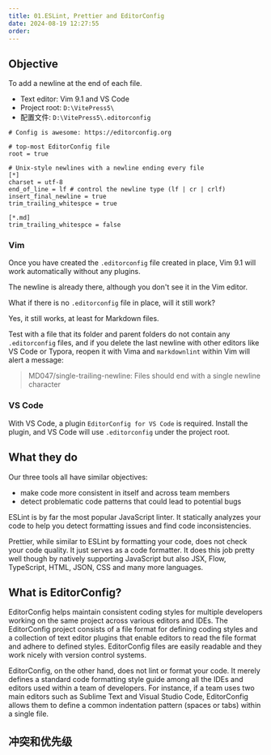 ```yaml
---
title: 01.ESLint, Prettier and EditorConfig
date: 2024-08-19 12:27:55
order: 
---
```

## Objective

To add a newline at the end of each file.

- Text editor: Vim 9.1 and VS Code
- Project root: `D:\VitePress5\`
- 配置文件: `D:\VitePress5\.editorconfig`

```editorconfig
# Config is awesome: https://editorconfig.org

# top-most EditorConfig file
root = true

# Unix-style newlines with a newline ending every file
[*]
charset = utf-8
end_of_line = lf # control the newline type (lf | cr | crlf)
insert_final_newline = true
trim_trailing_whitespce = true

[*.md]
trim_trailing_whitespce = false
```

### Vim

Once you have created the `.editorconfig` file created in place, Vim 9.1 will work automatically without any plugins.

The newline is already there, although you don't see it in the Vim editor.

What if there is no `.editorconfig` file in place, will it still work?

Yes, it still works, at least for Markdown files.

Test with a file that its folder and parent folders do not contain any `.editorconfig` files, and if you delete the last newline with other editors like VS Code or Typora, reopen it with Vima and `markdownlint` within Vim will alert a message:

> MD047/single-trailing-newline: Files should end with a single newline character

### VS Code

With VS Code, a plugin `EditorConfig for VS Code` is required. Install the plugin, and VS Code will use `.editorconfig` under the project root.

## What they do

Our three tools all have similar objectives:

- make code more consistent in itself and across team members
- detect problematic code patterns that could lead to potential bugs

ESLint is by far the most popular JavaScript linter. It statically analyzes your code to help you detect formatting issues and find code inconsistencies.

Prettier, while similar to ESLint by formatting your code, does not check your code quality. It just serves as a code formatter. It does this job pretty well though by natively supporting JavaScript but also JSX, Flow, TypeScript, HTML, JSON, CSS and many more languages.

## What is EditorConfig?

EditorConfig helps maintain consistent coding styles for multiple developers working on the same project across various editors and IDEs. The EditorConfig project consists of a file format for defining coding styles and a collection of text editor plugins that enable editors to read the file format and adhere to defined styles. EditorConfig files are easily readable and they work nicely with version control systems.

EditorConfig, on the other hand, does not lint or format your code. It merely defines a standard code formatting style guide among all the IDEs and editors used within a team of developers. For instance, if a team uses two main editors such as Sublime Text and Visual Studio Code, EditorConfig allows them to define a common indentation pattern (spaces or tabs) within a single file.

## 冲突和优先级
